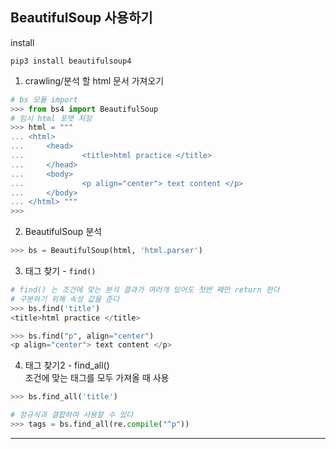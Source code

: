 ## BeautifulSoup 사용하기

install
```
pip3 install beautifulsoup4
```

1. crawling/분석 할 html 문서 가져오기
```python
# bs 모듈 import
>>> from bs4 import BeautifulSoup
# 임시 html 포맷 저장
>>> html = """
... <html>
...     <head>
...             <title>html practice </title>
...     </head>
...     <body>
...             <p align="center"> text content </p>
...     </body>
... </html> """
>>>
```

2. BeautifulSoup 분석
```python
>>> bs = BeautifulSoup(html, 'html.parser')
```
3. 태그 찾기 - `find()`
```python
# find() 는 조건에 맞는 분석 결과가 여러개 있어도 첫번 째만 return 한다
# 구분하기 위해 속성 값을 준다
>>> bs.find('title')
<title>html practice </title>

>>> bs.find("p", align="center")
<p align="center"> text content </p>
```

4. 태그 찾기2 - find_all()  
조건에 맞는 태그를 모두 가져올 때 사용
```python
>>> bs.find_all('title')

# 정규식과 결합하여 사용할 수 있다
>>> tags = bs.find_all(re.compile("^p"))
```

---


